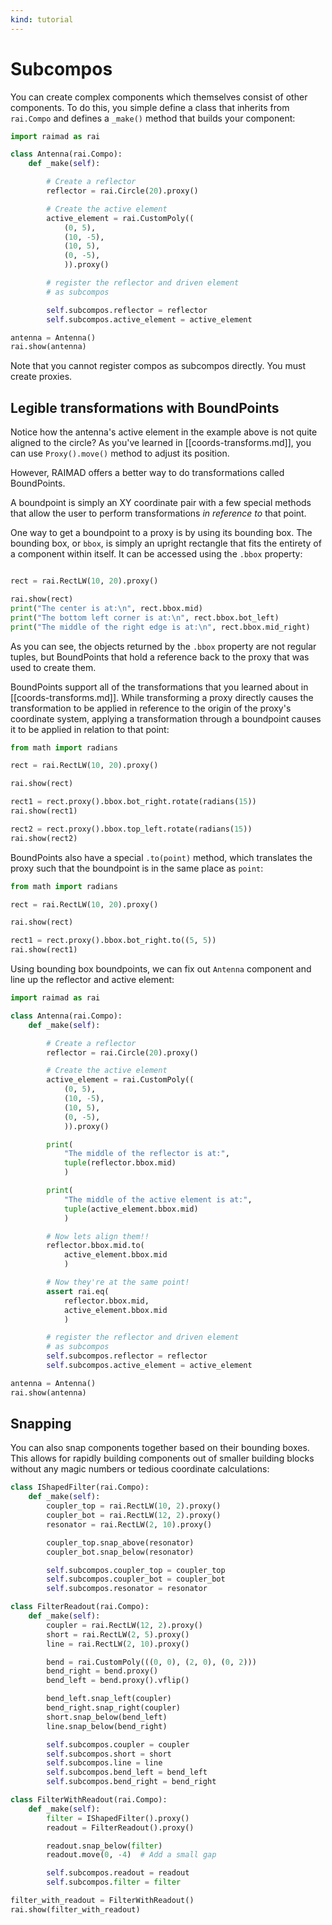 ```yaml
---
kind: tutorial
---
```



# Subcompos

You can create complex components which themselves consist of other components.
To do this, you simple define a class that inherits from `rai.Compo`
and defines a `_make()` method that builds your component:

```python exec
import raimad as rai

class Antenna(rai.Compo):
    def _make(self):

        # Create a reflector
        reflector = rai.Circle(20).proxy()

        # Create the active element
        active_element = rai.CustomPoly((
            (0, 5),
            (10, -5),
            (10, 5),
            (0, -5),
            )).proxy()

        # register the reflector and driven element
        # as subcompos

        self.subcompos.reflector = reflector
        self.subcompos.active_element = active_element

antenna = Antenna()
rai.show(antenna)
```

Note that you cannot register compos as subcompos directly.
You must create proxies.

## Legible transformations with BoundPoints

<!-- TODO dont-autocrop method -->

Notice how the antenna's active element in the example above
is not quite aligned to the circle?
As you've learned in [[coords-transforms.md]],
you can use `Proxy().move()` method to adjust its position.

However, RAIMAD offers a better way to do transformations
called BoundPoints.

A boundpoint is simply an XY coordinate pair
with a few special methods that allow the user to perform
transformations *in reference to* that point.

One way to get a boundpoint to a proxy is by using its
bounding box.
The bounding box, or `bbox`,
is simply an upright rectangle that fits the entirety of a
component within itself.
It can be accessed using the `.bbox` property:


```python exec

rect = rai.RectLW(10, 20).proxy()

rai.show(rect)
print("The center is at:\n", rect.bbox.mid)
print("The bottom left corner is at:\n", rect.bbox.bot_left)
print("The middle of the right edge is at:\n", rect.bbox.mid_right)
```

As you can see, the objects returned by the `.bbox` property
are not regular tuples,
but BoundPoints that hold a reference back to the proxy
that was used to create them.

BoundPoints support all of the transformations that you learned about in
[[coords-transforms.md]].
While transforming a proxy directly causes the transformation to be
applied in reference to the origin of the proxy's coordinate system,
applying a transformation through a boundpoint causes
it to be applied in relation to that point:

```python exec
from math import radians

rect = rai.RectLW(10, 20).proxy()

rai.show(rect)

rect1 = rect.proxy().bbox.bot_right.rotate(radians(15))
rai.show(rect1)

rect2 = rect.proxy().bbox.top_left.rotate(radians(15))
rai.show(rect2)
```

BoundPoints also have a special `.to(point)` method,
which translates the proxy such that the boundpoint
is in the same place as `point`:

```python exec
from math import radians

rect = rai.RectLW(10, 20).proxy()

rai.show(rect)

rect1 = rect.proxy().bbox.bot_right.to((5, 5))
rai.show(rect1)
```

Using bounding box boundpoints, we can fix
out `Antenna` component and line up the reflector
and active element:


```python exec
import raimad as rai

class Antenna(rai.Compo):
    def _make(self):

        # Create a reflector
        reflector = rai.Circle(20).proxy()

        # Create the active element
        active_element = rai.CustomPoly((
            (0, 5),
            (10, -5),
            (10, 5),
            (0, -5),
            )).proxy()

        print(
            "The middle of the reflector is at:",
            tuple(reflector.bbox.mid)
            )

        print(
            "The middle of the active element is at:",
            tuple(active_element.bbox.mid)
            )

        # Now lets align them!!
        reflector.bbox.mid.to(
            active_element.bbox.mid
            )

        # Now they're at the same point!
        assert rai.eq(
            reflector.bbox.mid,
            active_element.bbox.mid
            )

        # register the reflector and driven element
        # as subcompos
        self.subcompos.reflector = reflector
        self.subcompos.active_element = active_element

antenna = Antenna()
rai.show(antenna)
```

## Snapping

You can also snap components together based on their
bounding boxes.
This allows for rapidly building components
out of smaller building blocks without
any magic numbers or tedious coordinate calculations:

```python exec
class IShapedFilter(rai.Compo):
    def _make(self):
        coupler_top = rai.RectLW(10, 2).proxy()
        coupler_bot = rai.RectLW(12, 2).proxy()
        resonator = rai.RectLW(2, 10).proxy()

        coupler_top.snap_above(resonator)
        coupler_bot.snap_below(resonator)

        self.subcompos.coupler_top = coupler_top
        self.subcompos.coupler_bot = coupler_bot
        self.subcompos.resonator = resonator

class FilterReadout(rai.Compo):
    def _make(self):
        coupler = rai.RectLW(12, 2).proxy()
        short = rai.RectLW(2, 5).proxy()
        line = rai.RectLW(2, 10).proxy()

        bend = rai.CustomPoly(((0, 0), (2, 0), (0, 2)))
        bend_right = bend.proxy()
        bend_left = bend.proxy().vflip()

        bend_left.snap_left(coupler)
        bend_right.snap_right(coupler)
        short.snap_below(bend_left)
        line.snap_below(bend_right)

        self.subcompos.coupler = coupler
        self.subcompos.short = short
        self.subcompos.line = line
        self.subcompos.bend_left = bend_left
        self.subcompos.bend_right = bend_right

class FilterWithReadout(rai.Compo):
    def _make(self):
        filter = IShapedFilter().proxy()
        readout = FilterReadout().proxy()

        readout.snap_below(filter)
        readout.move(0, -4)  # Add a small gap

        self.subcompos.readout = readout
        self.subcompos.filter = filter

filter_with_readout = FilterWithReadout()
rai.show(filter_with_readout)
```

<!-- TODO emptybboxerror ask if you forgot to register subcompos? -->

<!-- TODO rotating and scaling around points -->

